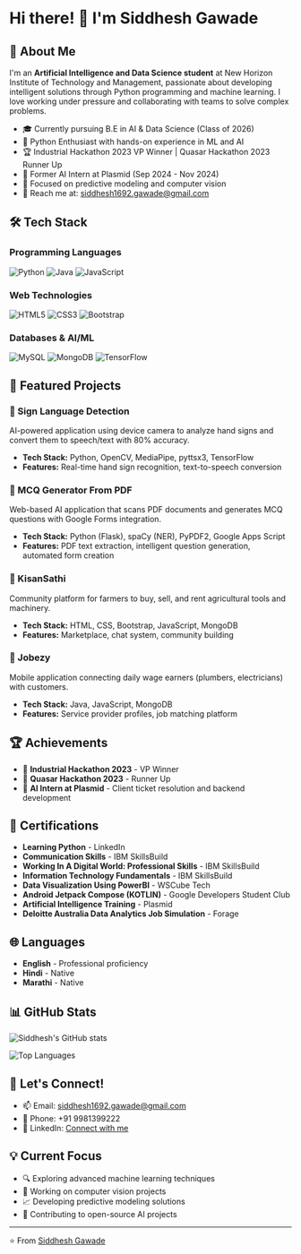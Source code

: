# Hi there! 👋 I'm Siddhesh Gawade

## 🚀 About Me
I'm an **Artificial Intelligence and Data Science student** at New Horizon Institute of Technology and Management, passionate about developing intelligent solutions through Python programming and machine learning. I love working under pressure and collaborating with teams to solve complex problems.

- 🎓 Currently pursuing B.E in AI & Data Science (Class of 2026)
- 🐍 Python Enthusiast with hands-on experience in ML and AI
- 🏆 Industrial Hackathon 2023 VP Winner | Quasar Hackathon 2023 Runner Up
- 💼 Former AI Intern at Plasmid (Sep 2024 - Nov 2024)
- 🌱 Focused on predictive modeling and computer vision
- 📧 Reach me at: siddhesh1692.gawade@gmail.com

## 🛠️ Tech Stack

### Programming Languages
![Python](https://img.shields.io/badge/Python-3776AB?style=for-the-badge&logo=python&logoColor=white)
![Java](https://img.shields.io/badge/Java-ED8B00?style=for-the-badge&logo=java&logoColor=white)
![JavaScript](https://img.shields.io/badge/JavaScript-F7DF1E?style=for-the-badge&logo=javascript&logoColor=black)

### Web Technologies
![HTML5](https://img.shields.io/badge/HTML5-E34F26?style=for-the-badge&logo=html5&logoColor=white)
![CSS3](https://img.shields.io/badge/CSS3-1572B6?style=for-the-badge&logo=css3&logoColor=white)
![Bootstrap](https://img.shields.io/badge/Bootstrap-563D7C?style=for-the-badge&logo=bootstrap&logoColor=white)

### Databases & AI/ML
![MySQL](https://img.shields.io/badge/MySQL-00000F?style=for-the-badge&logo=mysql&logoColor=white)
![MongoDB](https://img.shields.io/badge/MongoDB-4EA94B?style=for-the-badge&logo=mongodb&logoColor=white)
![TensorFlow](https://img.shields.io/badge/TensorFlow-FF6F00?style=for-the-badge&logo=tensorflow&logoColor=white)

## 🎯 Featured Projects

### 🤖 Sign Language Detection
AI-powered application using device camera to analyze hand signs and convert them to speech/text with 80% accuracy.
- **Tech Stack:** Python, OpenCV, MediaPipe, pyttsx3, TensorFlow
- **Features:** Real-time hand sign recognition, text-to-speech conversion

### 📝 MCQ Generator From PDF
Web-based AI application that scans PDF documents and generates MCQ questions with Google Forms integration.
- **Tech Stack:** Python (Flask), spaCy (NER), PyPDF2, Google Apps Script
- **Features:** PDF text extraction, intelligent question generation, automated form creation

### 🚜 KisanSathi
Community platform for farmers to buy, sell, and rent agricultural tools and machinery.
- **Tech Stack:** HTML, CSS, Bootstrap, JavaScript, MongoDB
- **Features:** Marketplace, chat system, community building

### 📱 Jobezy
Mobile application connecting daily wage earners (plumbers, electricians) with customers.
- **Tech Stack:** Java, JavaScript, MongoDB
- **Features:** Service provider profiles, job matching platform

## 🏆 Achievements
- 🥇 **Industrial Hackathon 2023** - VP Winner
- 🥈 **Quasar Hackathon 2023** - Runner Up
- 💼 **AI Intern at Plasmid** - Client ticket resolution and backend development

## 📜 Certifications
- **Learning Python** - LinkedIn
- **Communication Skills** - IBM SkillsBuild
- **Working In A Digital World: Professional Skills** - IBM SkillsBuild
- **Information Technology Fundamentals** - IBM SkillsBuild
- **Data Visualization Using PowerBI** - WSCube Tech
- **Android Jetpack Compose (KOTLIN)** - Google Developers Student Club
- **Artificial Intelligence Training** - Plasmid
- **Deloitte Australia Data Analytics Job Simulation** - Forage

## 🌐 Languages
- **English** - Professional proficiency
- **Hindi** - Native
- **Marathi** - Native

## 📊 GitHub Stats
![Siddhesh's GitHub stats](https://github-readme-stats.vercel.app/api?username=yourusername&show_icons=true&theme=radical)

![Top Languages](https://github-readme-stats.vercel.app/api/top-langs/?username=yourusername&layout=compact&theme=radical)

## 🤝 Let's Connect!
- 📫 Email: siddhesh1692.gawade@gmail.com
- 📱 Phone: +91 9981399222
- 💼 LinkedIn: [Connect with me](https://www.linkedin.com/in/siddheshgawade16)

## 💡 Current Focus
- 🔍 Exploring advanced machine learning techniques
- 🎯 Working on computer vision projects
- 📈 Developing predictive modeling solutions
- 🚀 Contributing to open-source AI projects

---
⭐️ From [Siddhesh Gawade](https://github.com/sidGawade)
